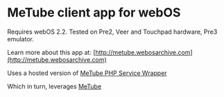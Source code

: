 # MeTube client app for webOS

Requires webOS 2.2. Tested on Pre2, Veer and Touchpad hardware, Pre3 emulator.

Learn more about this app at: [http://metube.webosarchive.com](http://metube.webosarchive.com)

Uses a hosted version of [MeTube PHP Service Wrapper](https://github.com/codepoet80/metube-php-servicewrapper)

Which in turn, leverages [MeTube](https://github.com/alexta69/metube)
